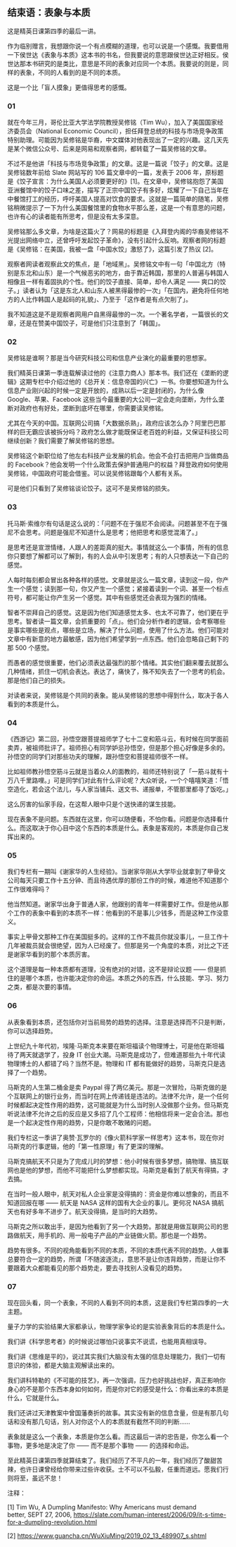 ## 结束语：表象与本质

这是精英日课第四季的最后一讲。

作为临别赠言，我想跟你说一个有点模糊的道理，也可以说是一个感慨。我要借用一下侯世达《表象与本质》这本书的书名，但我要说的意思跟侯世达正好相反。侯世达那本书研究的是类比，意思是不同的表象对应同一个本质。我要说的则是，同样的表象，不同的人看到的是不同的本质。

这是一个比「盲人摸象」更值得思考的感慨。

### 01

就在今年三月，哥伦比亚大学法学院教授吴修铭（Tim Wu），加入了美国国家经济委员会（National Economic Council），担任拜登总统的科技与市场竞争政策特别助理。可能因为吴修铭是华裔，中文媒体对他表现出了一定的兴趣。这几天先是某个微信公众号、后来是网易和观察者网，都转载了一篇吴修铭的文章。

不过不是他讲「科技与市场竞争政策」的文章。这是一篇说「饺子」的文章。这是吴修铭数年前给 Slate 网站写的 106 篇文章中的一篇，发表于 2006 年，原标题是《饺子宣言：为什么美国人必须要更好的》[1]。在文章中，吴修铭抱怨了美国亚洲餐馆中的饺子口味之差，描写了正宗中国饺子有多好，炫耀了一下自己当年在中餐馆打工的经历，呼吁美国人提高对饮食的要求。这就是一篇简单的随笔，吴修铭稍微提示了一下为什么美国餐馆里的食物水平那么差，这是一个有意思的问题，也许有心的读者能有所思考，但是没有太多深意。

吴修铭那么多文章，为啥是这篇火了？网易的标题是《入拜登内阁的华裔吴修铭不光提出网络中立，还曾呼吁发起饺子革命》，没有引起什么反响。观察者网的标题是《吴修铭：在美国，我被一盘「中国水饺」激怒了》，这篇引发了热议 [2]。

观察者网读者观察此文的焦点，是「地域黑」。吴修铭文中有一句「中国北方（特别是东北和山东）是一个气候恶劣的地方，由于靠近韩国，那里的人普遍与韩国人相像且一样有着固执的个性。他们的饺子直接、简单，却令人满足 —— 爽口的饺子。」读者认为「这是东北人和山东人被黑得最惨的一次」「在国内，避免将任何地方的人比作韩国人是起码的礼貌」、乃至于「这作者是有点欠削了」。

我不知道这是不是观察者网用户自黑得最惨的一次。一个著名学者，一篇很长的文章，还是在赞美中国饺子，可是他们只注意到了「韩国」。

### 02

吴修铭是谁啊？那是当今研究科技公司和信息产业演化的最重要的思想家。

我们精英日课第一季连载解读过他的《注意力商人》那本书。我们还在《垄断的逻辑》这期专栏中介绍过他的《总开关：信息帝国的兴亡》一书。你要想知道为什么信息产业刚兴起的时候一定是开放的，成熟以后一定是封闭的，为什么像 Google、苹果、Facebook 这些当今最重要的大公司一定会走向垄断，为什么垄断对政府也有好处，垄断到底坏在哪里，你需要读吴修铭。

尤其在今天的中国。互联网公司搞「大数据杀熟」，政府应该怎么办？阿里巴巴那样的巨无霸应该被拆分吗？政府怎么做才能既保证老百姓的利益，又保证科技公司继续创新？我们需要了解吴修铭的思想。

吴修铭这个新职位给了他左右科技产业发展的机会。他会不会打击把用户当做商品的 Facebook？他会发明一个什么政策去保护普通用户的权益？拜登政府如何使用吴修铭，中国政府可能会借鉴。可以说吴修铭跟每个人都有关系。

可是他们只看到了吴修铭谈论饺子。这可不是吴修铭的损失。

### 03

托马斯·索维尔有句话是这么说的：「问题不在于强尼不会阅读。问题甚至不在于强尼不会思考。问题是强尼不知道什么是思考；他把思考和感觉混淆了。」

是思考还是宣泄情绪，人跟人的差距真的挺大。事情就这么一个事情，所有的信息你只要想了解都可以了解到，有的人会从中引发思考；有的人只想表达一下自己的感觉。

人每时每刻都会冒出各种各样的感觉。文章就是这么一篇文章，读到这一段，你产生一个感觉；读到那一句，你又产生一个感觉；紧接着读到一个词、甚至一个标点符号，都可能让你产生另一个感觉。其中有些感觉还会表现为强烈的情绪。

智者不崇拜自己的感觉。这是因为他们知道感觉太多、也太不可靠了，他们更在乎思考。智者读一篇文章，会抓重要的「点」。他们会分析作者的逻辑，会考察哪些是事实哪些是观点，哪些是立场，解决了什么问题，使用了什么方法。他们可能对文章中有新意的地方最敏感，因为他们希望学到一点东西。他们会忽略自己剩下的那 500 个感觉。

而愚者的感觉很重要，他们必须表达最强烈的那个情绪。其实他们翻来覆去就那么几种情绪，抓住一切机会表达。表达了，痛快了，殊不知失去了一个思考的机会。那是他们自己的损失。

对读者来说，吴修铭是个共同的表象。能从吴修铭的思想中得到什么，取决于各人看到的本质是什么。

### 04

《西游记》第二回，孙悟空跟菩提祖师学了七十二变和筋斗云，有时候在同学面前卖弄，被祖师批评了。祖师担心有同学妒忌孙悟空，但是那个担心好像是多余的。孙悟空的同学们对那些功夫的理解，跟孙悟空和菩提祖师很不一样。

比如祖师教孙悟空筋斗云就是当着众人的面教的，祖师还特别说了「一筋斗就有十万八千里路哩。」可是同学们对此有什么评论呢？大众听说，一个个嘻嘻笑道：「悟空造化，若会这个法儿，与人家当铺兵、送文书、递报单，不管那里都寻了饭吃。」

这么厉害的仙家手段，在这帮人眼中只是个送快递的谋生技能。

现在表象不是问题。东西就在这里，你可以随便看，不怕你看。问题是你选择看什么。而这取决于你心目中这个东西的本质是什么。表象是客观的，本质是你自己发挥出来的。

### 05

我们专栏有一期叫《谢家华的人生经验》。当谢家华刚从大学毕业就拿到了甲骨文公司每天只要工作十五分钟、而且待遇优厚的那份工作的时候，难道他不知道那个工作很难得吗？

他当然知道。谢家华出身于普通人家，他跟别的青年一样需要好工作。但是他从那个工作的表象中看到的本质不一样：他看到的不是事儿少钱多，而是这种工作没意义。

事实上甲骨文那种工作在美国挺多的。这样的工作不裁员你就没事儿，一旦工作十几年被裁员就会很绝望，因为人已经废了。但那是另一个角度的本质，对比之下还是谢家华看到的那个本质厉害。

这个道理是每一种本质都有道理，没有绝对的对错，这不是辩论议题 —— 但是抓住的是哪个本质，也许能决定你的命运。本质之外的东西，什么技能、学习、努力之类，都是次要的事情。

### 06

从表象看到本质，还包括你对当前局势的趋势的选择。注意是选择而不只是判断，你可以选择趋势。

上世纪九十年代初，埃隆·马斯克本来要在斯坦福读个物理博士，可是他在斯坦福待了两天就退学了，投身 IT 创业大潮。马斯克是成功了，但难道那些九十年代读物理博士的人都错了吗？当然不是。物理和 IT 都有能做好的趋势，马斯克只是选择了一个趋势。

马斯克的人生第二桶金是卖 Paypal 得了两亿美元。那是一次冒险，马斯克做的是个互联网上的银行业务，而当时在网上传递钱是违法的。法律不允许，是一个任何时候都起决定性作用的趋势，这可能就是为什么当时别人没做那个业务。但马斯克听说法律不允许之后的反应是又多招了几个工程师：他相信将来一定会合法。那也是一个起决定性作用的趋势，只是你敢不敢赌的问题。

我们专栏这一季讲了奥赞·瓦罗尔的《像火箭科学家一样思考》这本书，现在你对马斯克的行事逻辑，他的「第一性原理」有了更深的理解。

马斯克搞航天不只是为了完成儿时的梦想：他小时候有很多梦想，搞物理、搞互联网也是他的梦想，而他不可能把什么梦想都实现。马斯克是看到了航天有得搞，才去搞。

在当时一般人眼中，航天对私人企业家是没得搞的：资金是你难以想象的，而且不知道回报在哪 —— 航天是 NASA 这样的国有大企业的事儿。更何况 NASA 搞航天也有好多年不进步了。航天没得搞，是当时的大趋势。

马斯克之所以敢出手，是因为他看到了另一个大趋势。那就是用做互联网公司的思路做航天，用手机的、用一般电子产品的产业链做火箭。那也是一个趋势。

趋势有很多。不同的视角能看到不同的本质，不同的本质代表不同的趋势。人做事总要符合一定的趋势，所谓「不随波逐流」，意思不是让你违背趋势，而是让你不要跟着大众都能看见的那个趋势走，要去寻找别人没看见的趋势。

### 07

现在回头看，同一个表象，不同的人看到不同的本质，这是我们专栏第四季的一大主题。

量子力学的实验结果大家都承认，物理学家争论的是实验表象背后的本质是什么。

我们讲《科学思考者》的时候说过哪怕只说事实不说谎，也能用真相误导。

我们讲《思维是平的》，说过其实我们大脑没有太强的信息处理能力，我们一切有意识的体验，都是大脑主观解读出来的。

我们讲科特勒的《不可能的技艺》，再一次强调，压力也好挑战也好，真正影响你身心的不是那个东西本身如何如何，而是你对它的感受是什么：你看出来的本质是什么，它就是什么。

我们还讲过天津教案中曾国藩奏折的故事。其实没有新的信息含量，但是有那几句话和没有那几句话，别人对你这个人的本质就有截然不同的判断……

表象就是这么一个表象，本质是你怎么看。而这最后一讲的忠告是，你怎么看一个事物，更多地是决定了你 —— 而不是那个事物 —— 的选择和命运。

至此精英日课第四季就算结束了。我们经历了不平凡的一年，我们经历了酸甜苦辣，也许日课曾经给你带来过些许收获。士不可以不弘毅，任重而道远。愿我们行则将至，虽远不怠！

注释：

[1] Tim Wu, A Dumpling Manifesto: Why Americans must demand better, SEPT 27, 2006, https://slate.com/human-interest/2006/09/it-s-time-for-a-dumpling-revolution.html

[2] https://www.guancha.cn/WuXiuMing/2019_02_13_489907_s.shtml